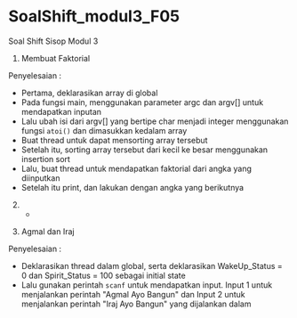 # SoalShift_modul3_F05
Soal Shift Sisop Modul 3

1. Membuat Faktorial

Penyelesaian :
- Pertama, deklarasikan array di global
- Pada fungsi main, menggunakan parameter argc dan argv[] untuk mendapatkan inputan
- Lalu ubah isi dari argv[] yang bertipe char menjadi integer menggunakan fungsi `atoi()` dan dimasukkan kedalam array
- Buat thread untuk dapat mensorting array tersebut
- Setelah itu, sorting array tersebut dari kecil ke besar menggunakan insertion sort
- Lalu, buat thread untuk mendapatkan faktorial dari angka yang diinputkan
- Setelah itu print, dan lakukan dengan angka yang berikutnya

2. -

3. Agmal dan Iraj

Penyelesaian :
- Deklarasikan thread dalam global, serta deklarasikan WakeUp_Status = 0 dan Spirit_Status = 100 sebagai initial state
- Lalu gunakan perintah `scanf` untuk mendapatkan input. Input 1 untuk menjalankan perintah "Agmal Ayo Bangun" dan Input 2 untuk menjalankan perintah "Iraj Ayo Bangun" yang dijalankan dalam
